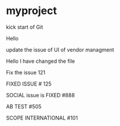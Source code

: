 myproject
=========

kick start of Git 

Hello 

update the issue of UI of vendor managment 

Hello I have changed the file 

Fix the issue 121

FIXED ISSUE # 125

SOCIAL issue is FIXED #888

AB TEST #505 

SCOPE INTERNATIONAL  #101